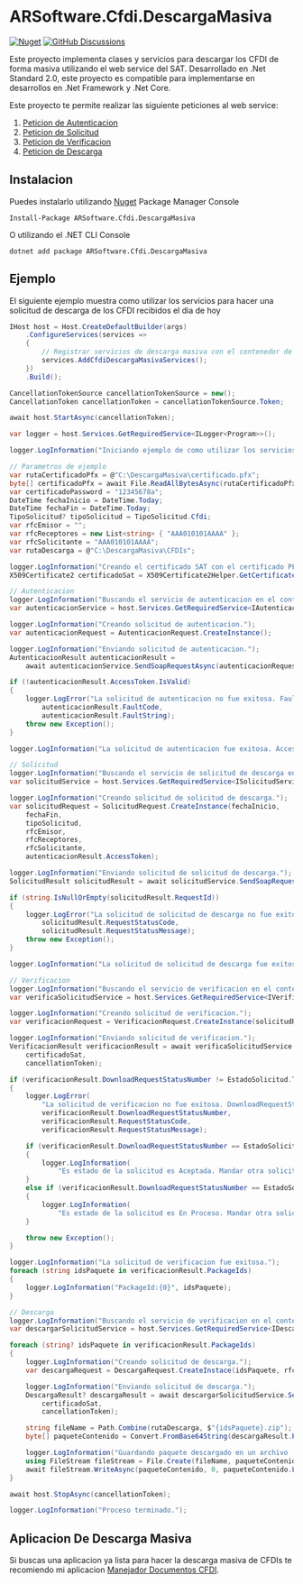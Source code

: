 # ARSoftware.Cfdi.DescargaMasiva

[![Nuget](https://img.shields.io/nuget/v/ARSoftware.Cfdi.DescargaMasiva?style=for-the-badge)](https://www.nuget.org/packages/ARSoftware.Cfdi.DescargaMasiva) 
[![GitHub Discussions](https://img.shields.io/github/discussions/AndresRamos/ARSoftware.Cfdi.DescargaMasiva?style=for-the-badge)](https://github.com/AndresRamos/ARSoftware.Cfdi.DescargaMasiva/discussions)

Este proyecto implementa clases y servicios para descargar los CFDI de forma masiva utilizando el web service del SAT. Desarrollado en .Net Standard 2.0, este proyecto es  compatible para implementarse en desarrollos en .Net Framework y .Net Core.

Este proyecto te permite realizar las siguiente peticiones al web service:
1. [Peticion de Autenticacion](https://github.com/AndresRamos/ARSoftware.Cfdi.DescargaMasiva/wiki/Autenticacion)
2. [Peticion de Solicitud](https://github.com/AndresRamos/ARSoftware.Cfdi.DescargaMasiva/wiki/Solicitud)
3. [Peticion de Verificacion](https://github.com/AndresRamos/ARSoftware.Cfdi.DescargaMasiva/wiki/Verificacion)
4. [Peticion de Descarga](https://github.com/AndresRamos/ARSoftware.Cfdi.DescargaMasiva/wiki/Descarga)

## Instalacion 
Puedes instalarlo utilizando [Nuget](https://www.nuget.org/packages/ARSoftware.Cfdi.DescargaMasiva) Package Manager Console
```
Install-Package ARSoftware.Cfdi.DescargaMasiva
```
O utilizando el .NET CLI Console
```
dotnet add package ARSoftware.Cfdi.DescargaMasiva
```

## Ejemplo
El siguiente ejemplo muestra como utilizar los servicios para hacer una solicitud de descarga de los CFDI recibidos el dia de hoy
```csharp
IHost host = Host.CreateDefaultBuilder(args)
    .ConfigureServices(services =>
    {
        // Registrar servicios de descarga masiva con el contenedor de servicios
        services.AddCfdiDescargaMasivaServices();
    })
    .Build();

CancellationTokenSource cancellationTokenSource = new();
CancellationToken cancellationToken = cancellationTokenSource.Token;

await host.StartAsync(cancellationToken);

var logger = host.Services.GetRequiredService<ILogger<Program>>();

logger.LogInformation("Iniciando ejemplo de como utilizar los servicios para descargar los CFDIs recibidos del dia de hoy.");

// Parametros de ejemplo
var rutaCertificadoPfx = @"C:\DescargaMasiva\certificado.pfx";
byte[] certificadoPfx = await File.ReadAllBytesAsync(rutaCertificadoPfx, cancellationToken);
var certificadoPassword = "12345678a";
DateTime fechaInicio = DateTime.Today;
DateTime fechaFin = DateTime.Today;
TipoSolicitud? tipoSolicitud = TipoSolicitud.Cfdi;
var rfcEmisor = "";
var rfcReceptores = new List<string> { "AAA010101AAAA" };
var rfcSolicitante = "AAA010101AAAA";
var rutaDescarga = @"C:\DescargaMasiva\CFDIs";

logger.LogInformation("Creando el certificado SAT con el certificado PFX y contrasena.");
X509Certificate2 certificadoSat = X509Certificate2Helper.GetCertificate(certificadoPfx, certificadoPassword);

// Autenticacion
logger.LogInformation("Buscando el servicio de autenticacion en el contenedor de servicios (Dependency Injection).");
var autenticacionService = host.Services.GetRequiredService<IAutenticacionService>();

logger.LogInformation("Creando solicitud de autenticacion.");
var autenticacionRequest = AutenticacionRequest.CreateInstance();

logger.LogInformation("Enviando solicitud de autenticacion.");
AutenticacionResult autenticacionResult =
    await autenticacionService.SendSoapRequestAsync(autenticacionRequest, certificadoSat, cancellationToken);

if (!autenticacionResult.AccessToken.IsValid)
{
    logger.LogError("La solicitud de autenticacion no fue exitosa. FaultCode:{0} FaultString:{1}",
        autenticacionResult.FaultCode,
        autenticacionResult.FaultString);
    throw new Exception();
}

logger.LogInformation("La solicitud de autenticacion fue exitosa. AccessToken:{0}", autenticacionResult.AccessToken.DecodedValue);

// Solicitud
logger.LogInformation("Buscando el servicio de solicitud de descarga en el contenedor de servicios (Dependency Injection).");
var solicitudService = host.Services.GetRequiredService<ISolicitudService>();

logger.LogInformation("Creando solicitud de solicitud de descarga.");
var solicitudRequest = SolicitudRequest.CreateInstance(fechaInicio,
    fechaFin,
    tipoSolicitud,
    rfcEmisor,
    rfcReceptores,
    rfcSolicitante,
    autenticacionResult.AccessToken);

logger.LogInformation("Enviando solicitud de solicitud de descarga.");
SolicitudResult solicitudResult = await solicitudService.SendSoapRequestAsync(solicitudRequest, certificadoSat, cancellationToken);

if (string.IsNullOrEmpty(solicitudResult.RequestId))
{
    logger.LogError("La solicitud de solicitud de descarga no fue exitosa. RequestStatusCode:{0} RequestStatusMessage:{1}",
        solicitudResult.RequestStatusCode,
        solicitudResult.RequestStatusMessage);
    throw new Exception();
}

logger.LogInformation("La solicitud de solicitud de descarga fue exitosa. RequestId:{0}", solicitudResult.RequestId);

// Verificacion
logger.LogInformation("Buscando el servicio de verificacion en el contenedor de servicios (Dependency Injection).");
var verificaSolicitudService = host.Services.GetRequiredService<IVerificacionService>();

logger.LogInformation("Creando solicitud de verificacion.");
var verificacionRequest = VerificacionRequest.CreateInstance(solicitudResult.RequestId, rfcSolicitante, autenticacionResult.AccessToken);

logger.LogInformation("Enviando solicitud de verificacion.");
VerificacionResult verificacionResult = await verificaSolicitudService.SendSoapRequestAsync(verificacionRequest,
    certificadoSat,
    cancellationToken);

if (verificacionResult.DownloadRequestStatusNumber != EstadoSolicitud.Terminada.Value.ToString())
{
    logger.LogError(
        "La solicitud de verificacion no fue exitosa. DownloadRequestStatusNumber:{0} RequestStatusCode:{1} RequestStatusMessage:{2}",
        verificacionResult.DownloadRequestStatusNumber,
        verificacionResult.RequestStatusCode,
        verificacionResult.RequestStatusMessage);

    if (verificacionResult.DownloadRequestStatusNumber == EstadoSolicitud.Aceptada.Value.ToString())
    {
        logger.LogInformation(
            "Es estado de la solicitud es Aceptada. Mandar otra solicitud de verificaion mas tarde para que el servicio web pueda procesar la solicitud.");
    }
    else if (verificacionResult.DownloadRequestStatusNumber == EstadoSolicitud.EnProceso.Value.ToString())
    {
        logger.LogInformation(
            "Es estado de la solicitud es En Proceso. Mandar otra solicitud de verificaion mas tarde para que el servicio web pueda procesar la solicitud.");
    }

    throw new Exception();
}

logger.LogInformation("La solicitud de verificacion fue exitosa.");
foreach (string idsPaquete in verificacionResult.PackageIds)
{
    logger.LogInformation("PackageId:{0}", idsPaquete);
}

// Descarga
logger.LogInformation("Buscando el servicio de verificacion en el contenedor de servicios (Dependency Injection).");
var descargarSolicitudService = host.Services.GetRequiredService<IDescargaService>();

foreach (string? idsPaquete in verificacionResult.PackageIds)
{
    logger.LogInformation("Creando solicitud de descarga.");
    var descargaRequest = DescargaRequest.CreateInstace(idsPaquete, rfcSolicitante, autenticacionResult.AccessToken);

    logger.LogInformation("Enviando solicitud de descarga.");
    DescargaResult? descargaResult = await descargarSolicitudService.SendSoapRequestAsync(descargaRequest,
        certificadoSat,
        cancellationToken);

    string fileName = Path.Combine(rutaDescarga, $"{idsPaquete}.zip");
    byte[] paqueteContenido = Convert.FromBase64String(descargaResult.Package);

    logger.LogInformation("Guardando paquete descargado en un archivo .zip en la ruta de descarga.");
    using FileStream fileStream = File.Create(fileName, paqueteContenido.Length);
    await fileStream.WriteAsync(paqueteContenido, 0, paqueteContenido.Length, cancellationToken);
}

await host.StopAsync(cancellationToken);

logger.LogInformation("Proceso terminado.");
```

## Aplicacion De Descarga Masiva
Si buscas una aplicacion ya lista para hacer la descarga masiva de CFDIs te recomiendo mi aplicacion [Manejador Documentos CFDI](https://github.com/AndresRamos/ARSoftware.ManejadorDocumentosCfdi).
